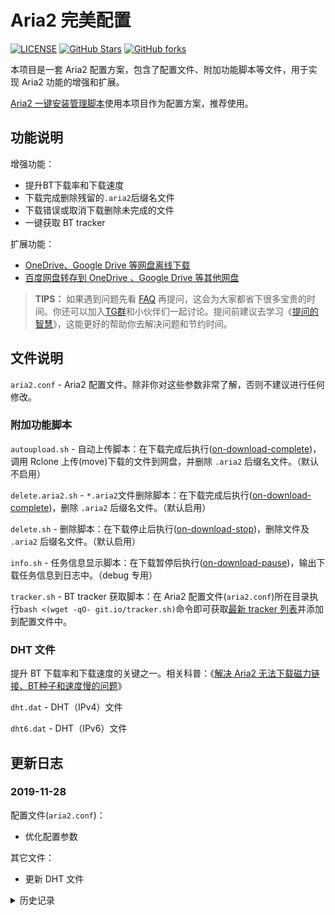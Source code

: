 # Aria2 完美配置

[![LICENSE](https://img.shields.io/github/license/mashape/apistatus.svg?style=flat-square&label=LICENSE)](https://github.com/P3TERX/aria2_perfect_config/blob/master/LICENSE)
[![GitHub Stars](https://img.shields.io/github/stars/P3TERX/aria2_perfect_config.svg?style=flat-square&label=Stars)](https://github.com/P3TERX/aria2_perfect_config/stargazers)
[![GitHub forks](https://img.shields.io/github/forks/P3TERX/aria2_perfect_config.svg?style=flat-square&label=Forks)](https://github.com/P3TERX/aria2_perfect_config/fork)

本项目是一套 Aria2 配置方案，包含了配置文件、附加功能脚本等文件，用于实现 Aria2 功能的增强和扩展。

[Aria2 一键安装管理脚本](https://github.com/P3TERX/aria2.sh)使用本项目作为配置方案，推荐使用。

## 功能说明

增强功能：

* 提升BT下载率和下载速度
* 下载完成删除残留的`.aria2`后缀名文件
* 下载错误或取消下载删除未完成的文件
* 一键获取 BT tracker

扩展功能：

* [OneDrive、Google Drive 等网盘离线下载](https://p3terx.com/archives/offline-download-of-onedrive-gdrive.html)
* [百度网盘转存到 OneDrive 、Google Drive 等其他网盘](https://p3terx.com/archives/baidunetdisk-transfer-to-onedrive-and-google-drive.html)

> **TIPS：** 如果遇到问题先看 [FAQ](https://p3terx.com/archives/aria2_perfect_config-faq.html) 再提问，这会为大家都省下很多宝贵的时间。你还可以加入[TG群](https://t.me/Aria2c)和小伙伴们一起讨论。提问前建议去学习《[提问的智慧](https://github.com/ryanhanwu/How-To-Ask-Questions-The-Smart-Way/blob/master/README-zh_CN.md)》，这能更好的帮助你去解决问题和节约时间。

## 文件说明

`aria2.conf` - Aria2 配置文件。除非你对这些参数非常了解，否则不建议进行任何修改。

### 附加功能脚本

`autoupload.sh` - 自动上传脚本：在下载完成后执行([on-download-complete](https://aria2.github.io/manual/en/html/aria2c.html#cmdoption-on-download-complete))，调用 Rclone 上传(move)下载的文件到网盘，并删除 `.aria2` 后缀名文件。（默认不启用）

`delete.aria2.sh` - `*.aria2`文件删除脚本：在下载完成后执行([on-download-complete](https://aria2.github.io/manual/en/html/aria2c.html#cmdoption-on-download-complete))，删除 `.aria2` 后缀名文件。（默认启用）

`delete.sh` - 删除脚本：在下载停止后执行([on-download-stop](https://aria2.github.io/manual/en/html/aria2c.html#cmdoption-on-download-stop))，删除文件及 `.aria2` 后缀名文件。（默认启用）

`info.sh` - 任务信息显示脚本：在下载暂停后执行([on-download-pause](https://aria2.github.io/manual/en/html/aria2c.html#cmdoption-on-download-pause))，输出下载任务信息到日志中。（debug 专用）

`tracker.sh` - BT tracker 获取脚本：在 Aria2 配置文件(`aria2.conf`)所在目录执行`bash <(wget -qO- git.io/tracker.sh)`命令即可获取[最新 tracker 列表](https://raw.githubusercontent.com/XIU2/TrackersListCollection/master/all.txt)并添加到配置文件中。

### DHT 文件

提升 BT 下载率和下载速度的关键之一。相关科普：《[解决 Aria2 无法下载磁力链接、BT种子和速度慢的问题](https://p3terx.com/archives/solved-aria2-cant-download-magnetic-link-bt-seed-and-slow-speed.html)》

`dht.dat` - DHT（IPv4）文件

`dht6.dat` - DHT（IPv6）文件

## 更新日志

### 2019-11-28

配置文件(`aria2.conf`)：

- 优化配置参数

其它文件：

- 更新 DHT 文件

<details>
<summary>历史记录</summary>

### 2019-11-25

附加功能脚本：

- 修改 Trackers 来源([XIU2/TrackersListCollection](https://github.com/XIU2/TrackersListCollection))

### 2019-10-23

附加功能脚本：

- 新增 BT tracker 获取脚本

### 2019-10-21

配置文件(`aria2.conf`)：

- 优化配置参数
- 解决已完成的任务在重启后重复下载的 bug
- ~~新增 重启后已完成的任务消失的 bug（雾~~

附加功能脚本：

- 修复 `autoupload.sh` 因 Rlone 上传后剩余空目录导致**上传失败重试功能**误判的 bug
- 改善 `delete.sh`、`delete.aria2.sh` 路径判断逻辑，增加删除空目录功能。

### 2019-10-10

附加功能脚本（`autoupload.sh`）：

- 增加 上传失败重试功能

### 2019-06-08

附加功能脚本（`autoupload.sh`）：

* 优化 路径判断逻辑
* 修复 BT下载文件夹下所有文件时路径无法判断的 bug

### 2019-05-23

附加功能脚本（`autoupload.sh`）：

* 移除上传大小限制
* 优化路径判断逻辑
* 调整脚本触发日志

### 2019-02-13

配置文件：

* 优化 配置参数

### 2019-01-31

配置文件：

* 调整 注释说明

其他文件：

* 更新 DHT（IPv4）文件

### 2019-01-14

附加功能脚本：

* 修复 `autoupload.sh` 在某些情况下上传整个 `root` 目录的 bug
* 优化 `autoupload.sh` 在日志中输出上传文件路径

### 2019-01-09

附加功能脚本：

* 修复 `autoupload.sh` 在某些情况下文件上传位置不正确的 bug
* 修复 `delete.sh` 在某些情况下不删除文件的 bug
* 其他优化调整
* ~~增加  `autoupload.sh` 在某些情况下上传整个 `root` 目录的 bug~~

### 2018-12-25

配置文件：

* 调整 下载暂停时运行`info.sh`，默认不启用

附加功能脚本：

* 优化 `autoupload.sh` 自动上传脚本使用体验，脚本触发时会在日志中输出高能提醒，防止萌新一脸懵逼
* 增加 `info.sh` 下载任务信息显示脚本
* 移除 `test.sh` 测试脚本

### 2018-12-22

配置文件：

* 调整 期望下载速度参数

附加功能脚本：

* 修复 下载文件夹时复杂情况出现的 bug
* 优化 下载文件夹时的判断条件

### 2018-12-11

附加功能脚本：

* 修复 BT下载多级目录时上传不完整和其它 bug

### 2018-12-07

* 添加 DHT（IPv4）文件
* 调整配置文件
* 整合到 [Aria2 一键安装管理脚本](https://github.com/P3TERX/aria2.sh)

### 2018-11-10

* 首次提交

</details>
